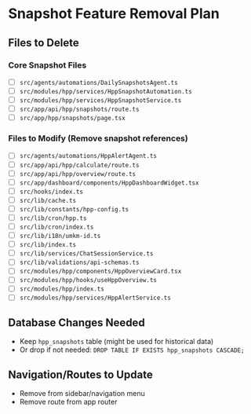 # Snapshot Feature Removal Plan

## Files to Delete

### Core Snapshot Files
- [ ] `src/agents/automations/DailySnapshotsAgent.ts`
- [ ] `src/modules/hpp/services/HppSnapshotAutomation.ts`
- [ ] `src/modules/hpp/services/HppSnapshotService.ts`
- [ ] `src/app/api/hpp/snapshots/route.ts`
- [ ] `src/app/hpp/snapshots/page.tsx`

### Files to Modify (Remove snapshot references)
- [ ] `src/agents/automations/HppAlertAgent.ts`
- [ ] `src/app/api/hpp/calculate/route.ts`
- [ ] `src/app/api/hpp/overview/route.ts`
- [ ] `src/app/dashboard/components/HppDashboardWidget.tsx`
- [ ] `src/hooks/index.ts`
- [ ] `src/lib/cache.ts`
- [ ] `src/lib/constants/hpp-config.ts`
- [ ] `src/lib/cron/hpp.ts`
- [ ] `src/lib/cron/index.ts`
- [ ] `src/lib/i18n/umkm-id.ts`
- [ ] `src/lib/index.ts`
- [ ] `src/lib/services/ChatSessionService.ts`
- [ ] `src/lib/validations/api-schemas.ts`
- [ ] `src/modules/hpp/components/HppOverviewCard.tsx`
- [ ] `src/modules/hpp/hooks/useHppOverview.ts`
- [ ] `src/modules/hpp/index.ts`
- [ ] `src/modules/hpp/services/HppAlertService.ts`

## Database Changes Needed
- Keep `hpp_snapshots` table (might be used for historical data)
- Or drop if not needed: `DROP TABLE IF EXISTS hpp_snapshots CASCADE;`

## Navigation/Routes to Update
- Remove from sidebar/navigation menu
- Remove route from app router

